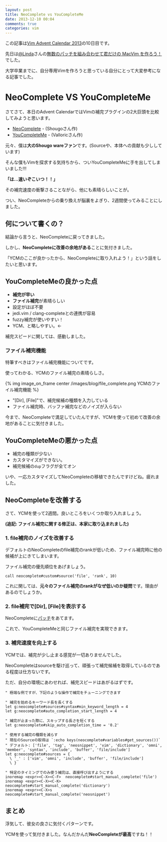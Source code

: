 ```yaml
---
layout: post
title: NeoComplete vs YouCompleteMe
date: 2013-12-10 00:04
comments: true
categories: vim
---
```


この記事は[Vim Advent Calendar 2013](https://atnd.org/events/45072)の10日目です。

先日は[@Linda](https://twitter.com/Linda_pp)さんの[無数のパッチを組み合わせて君だけの MacVim を作ろう！](http://rhysd.hatenablog.com/entry/2013/12/09/001219)でした。

大学卒業までに、自分専用Vimを作ろうと思っている自分にとって大変参考になる記事でした。

# NeoComplete VS YouCompleteMe

さてさて、本日のAdvent CalendarではVimの補完プラグインの2大巨頭を比較してみようと思います。

<!-- more -->

- [NeoComplete](https://github.com/Shougo/neocomplete.vim) - (Shougoさん作)
- [YouCompleteMe](https://github.com/Valloric/YouCompleteMe) - (Valloricさん作)

元々、僕は**大のShougo wareファン**です。(Sourceや、本体への貢献も少ししています)

そんな僕もVimを探求する気持ちから、ついYouCompleteMeに手を出してしまいました!!!


**「は...速いぞこいつ！！」**

その補完速度の衝撃さることながら、他にも素晴らしいことが。

つい、NeoCompleteからの乗り換えが脳裏をよぎり、2週間使ってみることにしました。

## 何について書くの？

結論から言うと、NeoCompleteに戻ってきました。

しかし、**NeoCompleteに改善の余地がある**ことに気付きました。

「YCMのここが良かったから、NeoCompleteに取り入れよう！」という話をしたいと思います。

## YouCompleteMeの良かった点

- **補完が早い**
- **ファイル補完**が素晴らしい
- 設定がほぼ不要
- jedi.vim / clang-completeとの連携が容易
- fuzzy補完が使いやすい！
- YCM、と略しやすい。←

補完スピードに関しては、感動しました。

### ファイル補完機能

特筆すべきはファイル補完機能についてです。

使ってわかる、YCMのファイル補完の素晴らしさ。

{% img image_on_frame center /images/blog/file_complete.png YCMのファイル補完機能 %}

- "[Dir], [File]"で、補完候補の種類を入力している
- ファイル補完時、バッファ補完などのノイズが入らない

今まで、NeoCompleteで満足していたんですが、YCMを使って初めて改善の余地があることに気付きました。

## YouCompleteMeの悪かった点

- 補完の種類が少ない
- カスタマイズができない。
- 補完候補の`dup`フラグが全てオン

いや、一応カスタマイズしてNeoCompleteの移植できたんですけどね。疲れました。

## NeoCompleteを改善する

さて、YCMを使って2週間。良いところをいくつか取り入れましょう。

**(追記: ファイル補完に関する修正は、本家に取り込まれました)**

### 1. file補完のノイズを改善する

デフォルトのNeoCompleteのfile補完のrankが低いため、ファイル補完時に他の候補が上にきてしまいます。

ファイル補完の優先順位をあげましょう。

```
call neocomplete#custom#source('file', 'rank', 10)
```

これに関しては、**元々のファイル補完のrankがなぜ低いのか疑問**です。理由があるのでしょうか。

### 2. file補完で[Dir], [File]を表示する

NeoCompleteに[パッチ](https://gist.github.com/qickstarter/7872458)をあてます。

これで、YouCompleteMeと同じファイル補完を実現できます。

### 3. 補完速度を向上する

YCMでは、補完が少し止まる感覚が一切ありませんでした。

NeoCompleteはsourceを駆け巡って、頑張って補完候補を取得しているのである程度は仕方ないです。

ただ、自分の環境にあわせれば、補完スピードはあがるはずです。

```
" 極端な例ですが、下記のような操作で補完をチューニングできます

" 補完を始めるキーワード長を長くする
let g:neocomplete#sources#syntax#min_keyword_length = 4
let g:neocomplete#auto_completion_start_length = 4

" 補完が止まった際に、スキップする長さを短くする
let g:neocomplete#skip_auto_completion_time = '0.2'

" 使用する補完の種類を減らす
" 現在のSourceの取得は `:echo keys(neocomplete#variables#get_sources())`
" デフォルト: ['file', 'tag', 'neosnippet', 'vim', 'dictionary', 'omni', 'member', 'syntax', 'include', 'buffer', 'file/include']
let g:neocomplete#sources = {
  \ '_' : ['vim', 'omni', 'include', 'buffer', 'file/include']
  \ }

" 特定のタイミングでのみ使う補完は、直接呼び出すようにする
inoremap <expr><C-X><C-F>  neocomplete#start_manual_complete('file')
inoremap <expr><C-X><C-K>  neocomplete#start_manual_complete('dictionary')
inoremap <expr><C-X>s      neocomplete#start_manual_complete('neosnippet')
```

## まとめ

浮気して、彼女の良さに気付くパターンです。

YCMを使って気付きました。なんだかんだ**NeoCompleteが最高**ですね！！
